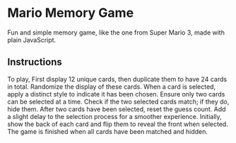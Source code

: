 # Mario Memory Game

Fun and simple memory game, like the one from Super Mario 3, made with plain JavaScript.

## Instructions

To play, First display 12 unique cards, then duplicate them to have 24 cards in total. Randomize the display of these cards. When a card is selected, apply a distinct style to indicate it has been chosen. Ensure only two cards can be selected at a time. Check if the two selected cards match; if they do, hide them. After two cards have been selected, reset the guess count. Add a slight delay to the selection process for a smoother experience. Initially, show the back of each card and flip them to reveal the front when selected. The game is finished when all cards have been matched and hidden.
